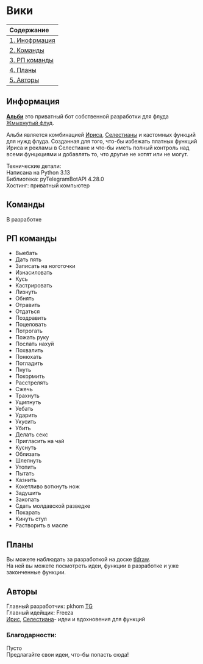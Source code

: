# Вики

| Содержание                   |
| :--------------------------- |
| [1. Инофрмация](#информация) |
| [2. Команды](#команды)       |
| [3. РП команды](#рп-команды) |
| [4. Планы](#планы)           |
| [5. Авторы](#авторы)         |

## Информация
**[Альби](t.me/albiNeko_bot)** это приватный бот собственной разработки для флуда [Жмыхнутый флуд](t.me/g003pk).

Альби является комбинацией [Ириса](t.me/iris_cm_bot), [Селестианы](t.me/celestianabot) и кастомных функций для нужд флуда. Созданная для того, что-бы избежать платных функций Ириса и рекламы в Селестиане и что-бы иметь полный контроль над всеми фунцкциями и добавлять то, что другие не хотят или не могут.

Технические детали:\
Написана на Python 3.13\
Библиотека: pyTelegramBotAPI 4.28.0\
Хостинг: приватный компьютер

## Команды
В разработке

## РП команды
- Выебать
- Дать пять
- Записать на ноготочки
- Изнасиловать
- Кусь
- Кастрировать
- Лизнуть
- Обнять
- Отравить
- Отдаться
- Поздравить
- Поцеловать
- Потрогать
- Пожать руку
- Послать наxуй
- Похвалить
- Понюхать
- Погладить
- Пнуть
- Покормить
- Расстрелять
- Сжечь
- Трахнуть
- Ущипнуть
- Уебать
- Ударить
- Укусить
- Убить
- Делать секс
- Пригласить на чай
- Куснуть
- Облизать
- Шлепнуть
- Утопить
- Пытать
- Казнить
- Кокетливо воткнуть нож
- Задушить
- Закопать
- Сдать молдавской разведке
- Покарать
- Кинуть стул
- Растворить в масле

## Планы
Вы можете наблюдать за разработкой на доске [tldraw](https://www.tldraw.com/f/uJiqF5548FrVCfEl_P2WN?d=v2488.-1289.6206.3636.page).\
На ней вы можете посмотреть идеи, функции в разработке и уже законченные функции.


## Авторы
Главный разработчик: pkhom [TG](t.me/p_khom)\
Главный идейщик: Freeza\
[Ирис](t.me/iris_cm_bot), [Селестиана](t.me/celestianabot)- идеи и вдохновения для функций


### Благодарности:
Пусто\
Предлагайте свои идеи, что-бы попасть сюда!